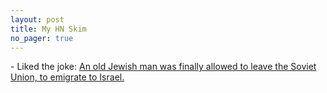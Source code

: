 ```yaml
---
layout: post
title: My HN Skim
no_pager: true
---
```


\- Liked the joke: [An old Jewish man was finally allowed to leave the Soviet Union, to emigrate to Israel.](https://www.reddit.com/r/Jokes/comments/b1quzf/an_old_jewish_man_was_finally_allowed_to_leave/)
